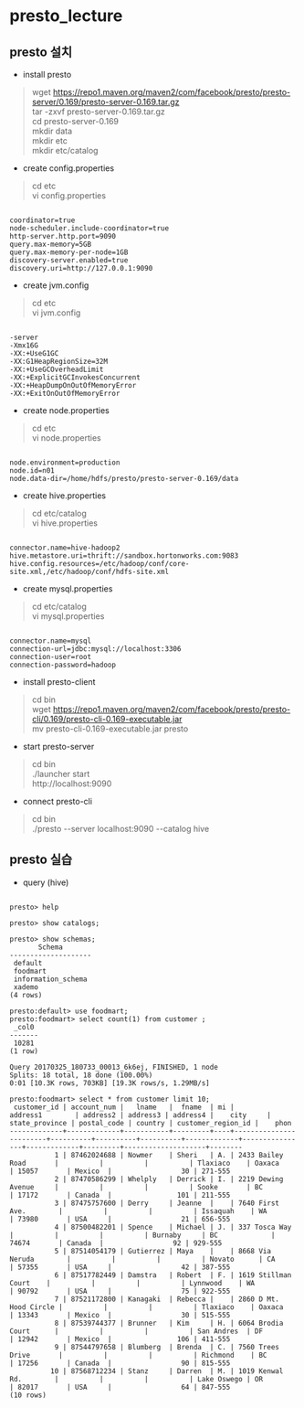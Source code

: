 # presto_lecture
## presto 설치    

- install presto

> wget https://repo1.maven.org/maven2/com/facebook/presto/presto-server/0.169/presto-server-0.169.tar.gz <br>
> tar -zxvf presto-server-0.169.tar.gz <br>
> cd presto-server-0.169 <br>
> mkdir data <br>
> mkdir etc <br>
> mkdir etc/catalog <br>


- create config.properties
> cd etc <br>
> vi config.properties
<pre><code>
coordinator=true
node-scheduler.include-coordinator=true
http-server.http.port=9090
query.max-memory=5GB
query.max-memory-per-node=1GB
discovery-server.enabled=true
discovery.uri=http://127.0.0.1:9090
</code></pre>

- create jvm.config
> cd etc <br>
> vi jvm.config
<pre><code>
-server
-Xmx16G
-XX:+UseG1GC
-XX:G1HeapRegionSize=32M
-XX:+UseGCOverheadLimit
-XX:+ExplicitGCInvokesConcurrent
-XX:+HeapDumpOnOutOfMemoryError
-XX:+ExitOnOutOfMemoryError
</code></pre>

- create node.properties
> cd etc <br>
> vi node.properties
<pre><code>
node.environment=production
node.id=n01
node.data-dir=/home/hdfs/presto/presto-server-0.169/data
</code></pre>

- create hive.properties
> cd etc/catalog <br>
> vi hive.properties
<pre><code>
connector.name=hive-hadoop2
hive.metastore.uri=thrift://sandbox.hortonworks.com:9083
hive.config.resources=/etc/hadoop/conf/core-site.xml,/etc/hadoop/conf/hdfs-site.xml
</code></pre>

- create mysql.properties
> cd etc/catalog <br>
> vi mysql.properties 
<pre><code>
connector.name=mysql
connection-url=jdbc:mysql://localhost:3306
connection-user=root
connection-password=hadoop
</code></pre>

- install presto-client
> cd bin <br>
> wget https://repo1.maven.org/maven2/com/facebook/presto/presto-cli/0.169/presto-cli-0.169-executable.jar <br>
> mv presto-cli-0.169-executable.jar presto

- start presto-server
> cd bin <br>
./launcher start <br>
http://localhost:9090

- connect presto-cli
> cd bin <br>
./presto --server localhost:9090 --catalog hive

## presto 실습
- query (hive)
<pre><code>
presto> help

presto> show catalogs;

presto> show schemas;
       Schema
--------------------
 default
 foodmart
 information_schema
 xademo
(4 rows)

presto:default> use foodmart;
presto:foodmart> select count(1) from customer ;
 _col0
-------
 10281
(1 row)

Query 20170325_180733_00013_6k6ej, FINISHED, 1 node
Splits: 18 total, 18 done (100.00%)
0:01 [10.3K rows, 703KB] [19.3K rows/s, 1.29MB/s]

presto:foodmart> select * from customer limit 10;
 customer_id | account_num |   lname   |  fname  | mi |        address1        | address2 | address3 | address4 |    city     | state_province | postal_code | country | customer_region_id |    phon
-------------+-------------+-----------+---------+----+------------------------+----------+----------+----------+-------------+----------------+-------------+---------+--------------------+--------
           1 | 87462024688 | Nowmer    | Sheri   | A. | 2433 Bailey Road       |          |          |          | Tlaxiaco    | Oaxaca         | 15057       | Mexico  |                 30 | 271-555
           2 | 87470586299 | Whelply   | Derrick | I. | 2219 Dewing Avenue     |          |          |          | Sooke       | BC             | 17172       | Canada  |                101 | 211-555
           3 | 87475757600 | Derry     | Jeanne  |    | 7640 First Ave.        |          |          |          | Issaquah    | WA             | 73980       | USA     |                 21 | 656-555
           4 | 87500482201 | Spence    | Michael | J. | 337 Tosca Way          |          |          |          | Burnaby     | BC             | 74674       | Canada  |                 92 | 929-555
           5 | 87514054179 | Gutierrez | Maya    |    | 8668 Via Neruda        |          |          |          | Novato      | CA             | 57355       | USA     |                 42 | 387-555
           6 | 87517782449 | Damstra   | Robert  | F. | 1619 Stillman Court    |          |          |          | Lynnwood    | WA             | 90792       | USA     |                 75 | 922-555
           7 | 87521172800 | Kanagaki  | Rebecca |    | 2860 D Mt. Hood Circle |          |          |          | Tlaxiaco    | Oaxaca         | 13343       | Mexico  |                 30 | 515-555
           8 | 87539744377 | Brunner   | Kim     | H. | 6064 Brodia Court      |          |          |          | San Andres  | DF             | 12942       | Mexico  |                106 | 411-555
           9 | 87544797658 | Blumberg  | Brenda  | C. | 7560 Trees Drive       |          |          |          | Richmond    | BC             | 17256       | Canada  |                 90 | 815-555
          10 | 87568712234 | Stanz     | Darren  | M. | 1019 Kenwal Rd.        |          |          |          | Lake Oswego | OR             | 82017       | USA     |                 64 | 847-555
(10 rows)



